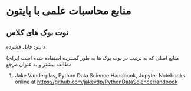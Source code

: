# منابع محاسبات علمی با پایتون

## نوت بوک های کلاس
[دانلود فایل فشرده](https://github.com/moaddeli/Scipy2019-rs/raw/master/notebooks_clear.zip)

(منابع اصلی که به ترتیب در نوت بوک ها به طور گسترده استفاده شده است (برای مطالعه بیشتر و به عنوان مرجع
1. Jake Vanderplas, Python Data Science Handbook, Jupyter Notebooks online at https://github.com/jakevdp/PythonDataScienceHandbook
